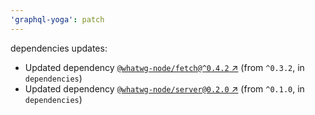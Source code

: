 ```yaml
---
'graphql-yoga': patch
---
```


dependencies updates:

- Updated dependency [`@whatwg-node/fetch@^0.4.2` ↗︎](https://www.npmjs.com/package/@whatwg-node/fetch/v/null) (from `^0.3.2`, in `dependencies`)
- Updated dependency [`@whatwg-node/server@0.2.0` ↗︎](https://www.npmjs.com/package/@whatwg-node/server/v/0.2.0) (from `^0.1.0`, in `dependencies`)
